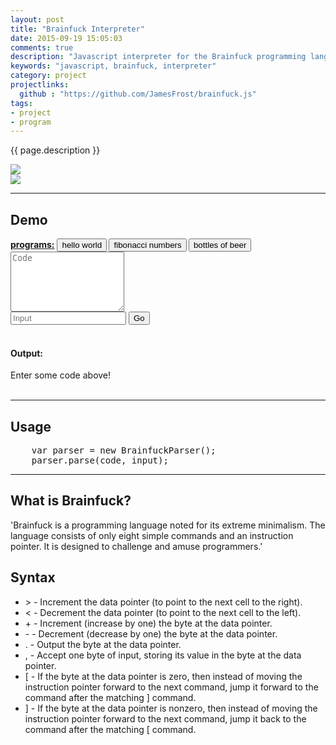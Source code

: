 ```yaml
---
layout: post
title: "Brainfuck Interpreter"
date: 2015-09-19 15:05:03
comments: true
description: "Javascript interpreter for the Brainfuck programming language."
keywords: "javascript, brainfuck, interpreter"
category: project
projectlinks: 
  github : "https://github.com/JamesFrost/brainfuck.js"
tags:
- project
- program
---
```


<script src="{{ site.baseurl }}/js/brainfuck/brainfuck.min.js"></script>
<script src="{{ site.baseurl }}/js/brainfuck/brainfuck-page.js"></script>
<script src="https://cdn.rawgit.com/google/code-prettify/master/loader/run_prettify.js?skin=desert"></script>

<p>{{ page.description }}</p>

<img src="https://travis-ci.org/JamesFrost/brainfuck.js.svg?branch=master">
<br>
<a href="https://nodei.co/npm/brainfuck.js/"><img src="https://nodei.co/npm/brainfuck.js.png"></a>

<hr>
<h2>Demo</h2>
<b><u>programs:</u></b> <small><button class="btn" id="hello-world">hello world</button> <button class="btn" id="fib-numbers">fibonacci numbers</button> <button class="btn" id="bottles">bottles of beer</button></small>
<div class="form-group">
	<textarea id="txt-area" class="form-control" rows="6" placeholder="Code"></textarea>
</div>
<div class="form-group">
	<input type="text" class="form-control" id="input" placeholder="Input">
	<button id="btn-go" class="btn btn-defaultform-control">Go</button>
</div>
<div class="form-group">
</div>
<br>
<h4>Output:</h4>

<div id="output">Enter some code above!</div>
<br>
<div id="performance"></div>

<hr>

<h2>Usage</h2>

<pre class="prettyprint">
	var parser = new BrainfuckParser();
	parser.parse(code, input);
</pre>

<hr>

<h2>What is Brainfuck?</h2>
<p>'Brainfuck is a programming language noted for its extreme minimalism. The language consists of only eight simple commands and an instruction pointer. It is designed to challenge and amuse programmers.'</p>

<h2>Syntax</h2>
<ul>
	<li>> - Increment the data pointer (to point to the next cell to the right). </li>
	<li>< - Decrement the data pointer (to point to the next cell to the left). </li>
	<li>+ - Increment (increase by one) the byte at the data pointer. </li>
	<li>- - Decrement (decrease by one) the byte at the data pointer. </li>
	<li>. - Output the byte at the data pointer. </li>
	<li>, - Accept one byte of input, storing its value in the byte at the data pointer. </li>
	<li>[ - If the byte at the data pointer is zero, then instead of moving the instruction pointer forward to the next command, jump it forward to the command after the matching ] command. </li>
	<li>] - If the byte at the data pointer is nonzero, then instead of moving the instruction pointer forward to the next command, jump it back to the command after the matching [ command.</li>
</ul>